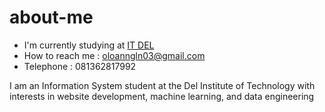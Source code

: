 # about-me
- I'm currently studying at [IT DEL](https://www.del.ac.id/)
- How to reach me : oloanngln03@gmail.com
- Telephone : 081362817992

I am an Information System student at the Del Institute of Technology with interests in website development, machine learning, and data engineering
